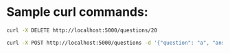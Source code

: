 # Sample curl commands:

```bash
curl -X DELETE http://localhost:5000/questions/20

curl -X POST http://localhost:5000/questions -d '{"question": "a", "answer": "b", "difficulty": 1, "category": 2}' -H "Content-Type: application/json"
```